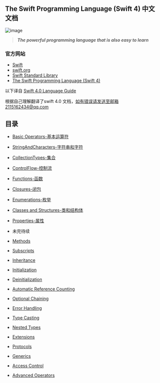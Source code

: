 
## The Swift Programming Language (Swift 4) 中文文档

![image](https://devimages-cdn.apple.com/assets/elements/icons/swift/swift-64x64_2x.png)

> ***The powerful programming language that is also easy to learn***


### 官方网站

- [Swift](https://developer.apple.com/swift/)
- [swift.org](https://swift.org/getting-started/)
- [Swift Standard Library](https://developer.apple.com/documentation/swift)
- [The Swift Programming Language (Swift 4)](https://developer.apple.com/library/content/documentation/Swift/Conceptual/Swift_Programming_Language/)

以下译自 [Swift 4.0 Language Guide](https://developer.apple.com/library/content/documentation/Swift/Conceptual/Swift_Programming_Language/TheBasics.html#//apple_ref/doc/uid/TP40014097-CH5-ID309) 

根据自己理解翻译了swift 4.0 文档，如有错误请发送至邮箱2115162434@qq.com

## 目录
- [Basic Operators-基本运算符](./md/BasicOperators.md)

- [StringAndCharacters-字符串和字符](./md/StringAndCharacters.md)

- [CollectionTypes-集合](./md/collectionTypes.md)

- [ControlFlow-控制流](./md/ControlFlow.md)


- [Functions-函数](./md/Functions.md)

- [Closures-闭包](./md/Closures.md)

- [Enumerations-枚举](./md/Enumerations.md)

- [Classes and Structures-类和结构体
](./md/ClassesAndStructures.md)


- [Properties-属性](./md/Properties.md)

- 未完待续

- [Methods](./md/Methods.md)

- [Subscripts](./md/Subscripts.md)

- [Inheritance](./md/Inheritance.md)

- [Initialization](./md/Initialization.md)

- [Deinitialization](./md/Deinitialization.md)

- [Automatic Reference Counting
](./md/AutomaticReferenceCounting.md)

- [Optional Chaining
](./md/OptionalChaining.md)

- [Error Handling
](./md/ErrorHandling.md)

- [Type Casting
](./md/TypeCasting.md)

- [Nested Types
](./md/NestedTypes.md)

- [Extensions](./md/Extensions.md)

- [Protocols](./md/Protocols.md)

- [Generics](./md/Generics.md)

- [Access Control
](./md/AccessControl.md)

- [Advanced Operators
](./md/AdvancedOperators.md)